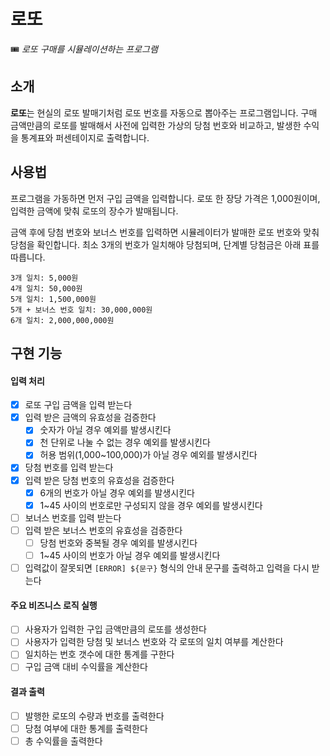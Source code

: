 # 로또

🎟 *로또 구매를 시뮬레이션하는 프로그램*

## 소개

**로또**는 현실의 로또 발매기처럼 로또 번호를 자동으로 뽑아주는 프로그램입니다. 구매 금액만큼의 로또를 발매해서 사전에 입력한 가상의 당첨 번호와 비교하고, 발생한 수익을 통계표와 퍼센테이지로 출력합니다.

## 사용법

프로그램을 가동하면 먼저 구입 금액을 입력합니다. 로또 한 장당 가격은 1,000원이며, 입력한 금액에 맞춰 로또의 장수가 발매됩니다.

금액 후에 당첨 번호와 보너스 번호를 입력하면 시뮬레이터가 발매한 로또 번호와 맞춰 당첨을 확인합니다. 최소 3개의 번호가 일치해야 당첨되며, 단계별 당첨금은 아래 표를 따릅니다. 

```
3개 일치: 5,000원
4개 일치: 50,000원
5개 일치: 1,500,000원
5개 + 보너스 번호 일치: 30,000,000원
6개 일치: 2,000,000,000원
```

## 구현 기능

#### 입력 처리
- [x] 로또 구입 금액을 입력 받는다
- [x] 입력 받은 금액의 유효성을 검증한다
  - [x] 숫자가 아닐 경우 예외를 발생시킨다
  - [x] 천 단위로 나눌 수 없는 경우 예외를 발생시킨다
  - [x] 허용 범위(1,000~100,000)가 아닐 경우 예외를 발생시킨다
- [x] 당첨 번호를 입력 받는다
- [x] 입력 받은 당첨 번호의 유효성을 검증한다
  - [x] 6개의 번호가 아닐 경우 예외를 발생시킨다
  - [x] 1~45 사이의 번호로만 구성되지 않을 경우 예외를 발생시킨다
- [ ] 보너스 번호를 입력 받는다
- [ ] 입력 받은 보너스 번호의 유효성을 검증한다
  - [ ] 당첨 번호와 중복될 경우 예외를 발생시킨다
  - [ ] 1~45 사이의 번호가 아닐 경우 예외를 발생시킨다
- [ ] 입력값이 잘못되면 `[ERROR] ${문구}` 형식의 안내 문구를 출력하고 입력을 다시 받는다

#### 주요 비즈니스 로직 실행
- [ ] 사용자가 입력한 구입 금액만큼의 로또를 생성한다
- [ ] 사용자가 입력한 당첨 및 보너스 번호와 각 로또의 일치 여부를 계산한다
- [ ] 일치하는 번호 갯수에 대한 통계를 구한다
- [ ] 구입 금액 대비 수익률을 계산한다

#### 결과 출력
- [ ] 발행한 로또의 수량과 번호를 출력한다
- [ ] 당첨 여부에 대한 통계를 출력한다
- [ ] 총 수익률을 출력한다